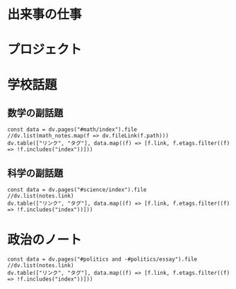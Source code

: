 # 出来事の仕事

# プロジェクト


# 学校話題

## 数学の副話題

```dataviewjs
const data = dv.pages("#math/index").file
//dv.list(math_notes.map(f => dv.fileLink(f.path)))
dv.table(["リンク", "タグ"], data.map((f) => [f.link, f.etags.filter((f) => !f.includes("index"))]))
```

## 科学の副話題

```dataviewjs
const data = dv.pages("#science/index").file
//dv.list(notes.link)
dv.table(["リンク", "タグ"], data.map((f) => [f.link, f.etags.filter((f) => !f.includes("index"))]))
```

# 政治のノート

```dataviewjs
const data = dv.pages("#politics and -#politics/essay").file
//dv.list(notes.link)
dv.table(["リンク", "タグ"], data.map((f) => [f.link, f.etags.filter((f) => !f.includes("index"))]))
```
